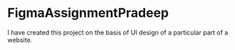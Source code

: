 # FigmaAssignmentPradeep
I have created this project on the basis of UI design of a particular part of a website.
